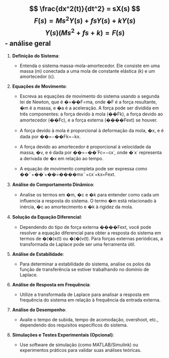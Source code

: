 $$  $$
$$ \frac{dx^2(t)}{dt^2} = sX(s) $$ $$ F(s)=Ms^2Y(s)+fsY(s)+kY(s) $$ $$ Y(s)(Ms^2+fs+k)=F(s) $$ - análise geral
--
1. **Definição do Sistema**:
    
    - Entenda o sistema massa-mola-amortecedor. Ele consiste em uma massa (m) conectada a uma mola de constante elástica (k) e um amortecedor (c).
2. **Equações de Movimento**:
    
    - Escreva as equações de movimento do sistema usando a segunda lei de Newton, que é �=��F=ma, onde �F é a força resultante, �m é a massa, e �a é a aceleração. A força pode ser dividida em três componentes: a força devido à mola (��Fk​), a força devido ao amortecedor (��Fc​), e a força externa (����Fext​) se houver.
        
    - A força devido à mola é proporcional à deformação da mola, �x, e é dada por ��=−��Fk​=−kx.
        
    - A força devido ao amortecedor é proporcional à velocidade da massa, �v, e é dada por ��=−��˙Fc​=−cx˙, onde �˙x˙ representa a derivada de �x em relação ao tempo.
        
    - A equação de movimento completa pode ser expressa como ��¨+��˙+��=����mx¨+cx˙+kx=Fext​.
        
3. **Análise do Comportamento Dinâmico**:
    
    - Analise os termos em �m, �c e �k para entender como cada um influencia a resposta do sistema. O termo �m está relacionado à inércia, �c ao amortecimento e �k à rigidez da mola.
4. **Solução da Equação Diferencial**:
    
    - Dependendo do tipo de força externa ����Fext​, você pode resolver a equação diferencial para obter a resposta do sistema em termos de �(�)x(t) ou �(�)v(t). Para forças externas periódicas, a transformada de Laplace pode ser uma ferramenta útil.
5. **Análise de Estabilidade**:
    
    - Para determinar a estabilidade do sistema, analise os polos da função de transferência se estiver trabalhando no domínio de Laplace.
6. **Análise de Resposta em Frequência**:
    
    - Utilize a transformada de Laplace para analisar a resposta em frequência do sistema em relação à frequência da entrada externa.
7. **Análise do Desempenho**:
    
    - Avalie o tempo de subida, tempo de acomodação, overshoot, etc., dependendo dos requisitos específicos do sistema.
8. **Simulações e Testes Experimentais (Opcional)**:
    
    - Use software de simulação (como MATLAB/Simulink) ou experimentos práticos para validar suas análises teóricas.